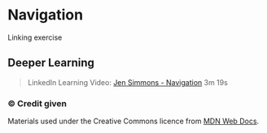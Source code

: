 # Navigation

Linking exercise



## Deeper Learning

> LinkedIn Learning Video: [Jen Simmons - Navigation](https://www.linkedin.com/learning/html-essential-training-4/navigation?u=36102708) 3m 19s


### &copy; Credit given
Materials used under the Creative Commons licence from [MDN Web Docs](https://developer.mozilla.org/en-US/docs/Web/HTML).